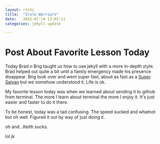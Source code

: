 ```yaml
---
layout: richi
title:  "Irule Warriors"
date:   2015-07-14 13:02:11
categories: jekyll update

---
```

# Post About Favorite Lesson Today

Today Brad n Brig taught us how to use jekyll with a more in-depth style.  Brad helped out quite a bit until a family emergency made his presence disappear.  Brig took over and went super fast, about as fast as a [Super Saiyan](http://assets.audiomack.com/roshoun/368f10d3bc23b82ed1b1a233ce0a977e.png) but we somehow understood it.  Life is ok.

My favorite lesson today was when we learned about sending it to github from terminal.  The more I learn about terminal the more I enjoy it.  It's just easier and faster to do it there.

To be honest, today was a tad confusing.  The speed sucked and whatnot but oh well.  Figured it out by way of just doing it. 

oh and...Keith sucks.




lol jk

